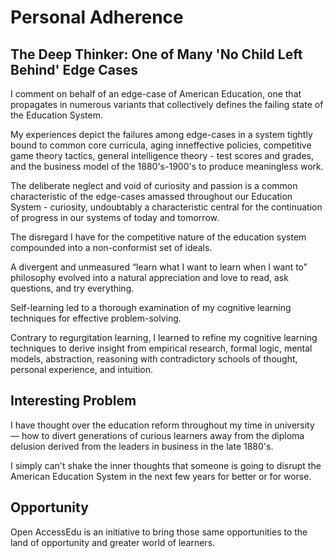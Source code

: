 # Personal Adherence

## The Deep Thinker: One of Many 'No Child Left Behind' Edge Cases

I comment on behalf of an edge-case of American Education, one that propagates
in numerous variants that collectively defines the failing state of the
Education System.

My experiences depict the failures among edge-cases in a system tightly bound to
common core curricula, aging inneffective policies, competitive game theory
tactics, general intelligence theory - test scores and grades, and the business
model of the 1880's-1900's to produce meaningless work.

The deliberate neglect and void of curiosity and passion is a common
characteristic of the edge-cases amassed throughout our Education System -
curiosity, undoubtably a characteristic central for the continuation of progress
in our systems of today and tomorrow.

The disregard I have for the competitive nature of the education system
compounded into a non-conformist set of ideals.

A divergent and unmeasured “learn what I want to learn when I want to”
philosophy evolved into a natural appreciation and love to read, ask questions,
and try everything.

Self-learning led to a thorough examination of my cognitive learning techniques
for effective problem-solving.

Contrary to regurgitation learning, I learned to refine my cognitive learning
techniques to derive insight from empirical research, formal logic, mental
models, abstraction, reasoning with contradictory schools of thought, personal
experience, and intuition.

## Interesting Problem

I have thought over the education reform throughout my time in university — how
to divert generations of curious learners away from the diploma delusion derived
from the leaders in business in the late 1880's.

I simply can't shake the inner thoughts that someone is going to disrupt the
American Education System in the next few years for better or for worse.

## Opportunity

Open AccessEdu is an initiative to bring those same opportunities to the land of
opportunity and greater world of learners.
